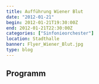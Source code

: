 ```yaml
---
title: Aufführung Wiener Blut
date: "2012-01-21"
begin: 2012-01-21T19:30:00Z
end: 2012-01-21T22:30:00Z
categories: ["Sinfonieorchester"]
location: Stadthalle
banner: Flyer_Wiener_Blut.jpg
type: blog
---
```

## Programm

